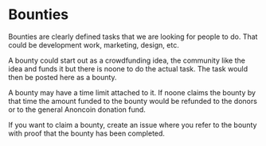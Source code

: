# Bounties

Bounties are clearly defined tasks that we are looking for people to do. That could be development work, marketing, design, etc.

A bounty could start out as a crowdfunding idea, the community like the idea and funds it but there is noone to do the actual task. The task would then be posted here as a bounty.

A bounty may have a time limit attached to it. If noone claims the bounty by that time the amount funded to the bounty would be refunded to the donors or to the general Anoncoin donation fund.

If you want to claim a bounty, create an issue where you refer to the bounty with proof that the bounty has been completed.